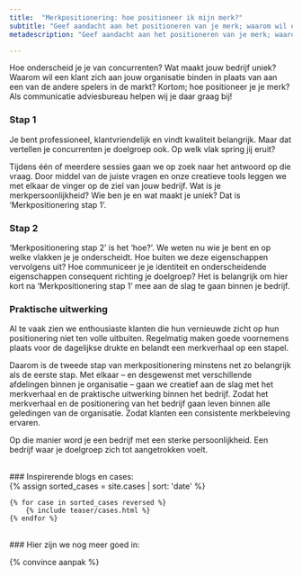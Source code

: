 ```yaml
---
title:  "Merkpositionering: hoe positioneer ik mijn merk?"
subtitle: "Geef aandacht aan het positioneren van je merk; waarom wil een klant zich aan jóu verbinden?"
metadescription: "Geef aandacht aan het positioneren van je merk; waarom wil een klant zich aan jóu verbinden?"

---
```

Hoe onderscheid je je van concurrenten? Wat maakt jouw bedrijf uniek? Waarom wil een klant zich aan jouw organisatie binden in plaats van aan een van de andere spelers in de markt? Kortom; hoe positioneer je je merk? Als communicatie adviesbureau helpen wij je daar graag bij!

### Stap 1
Je bent professioneel, klantvriendelijk en vindt kwaliteit belangrijk. Maar dat vertellen je concurrenten je doelgroep ook. Op welk vlak spring jij eruit?

Tijdens één of meerdere sessies gaan we op zoek naar het antwoord op die vraag. Door middel van de juiste vragen en onze creatieve tools leggen we met elkaar de vinger op de ziel van jouw bedrijf. Wat is je merkpersoonlijkheid? Wie ben je en wat maakt je uniek? Dat is ‘Merkpositionering stap 1’.

### Stap 2
‘Merkpositionering stap 2’ is het ‘hoe?’. We weten nu wie je bent en op welke vlakken je je onderscheidt. Hoe buiten we deze eigenschappen vervolgens uit? Hoe communiceer je je identiteit en onderscheidende eigenschappen consequent richting je doelgroep? Het is belangrijk om hier kort na ‘Merkpositionering stap 1’ mee aan de slag te gaan binnen je bedrijf.

### Praktische uitwerking
Al te vaak zien we enthousiaste klanten die hun vernieuwde zicht op hun positionering niet ten volle uitbuiten. Regelmatig maken goede voornemens plaats voor de dagelijkse drukte en belandt een merkverhaal op een stapel.

Daarom is de tweede stap van merkpositionering minstens net zo belangrijk als de eerste stap. Met elkaar – en desgewenst met verschillende afdelingen binnen je organisatie – gaan we creatief aan de slag met het merkverhaal en de praktische uitwerking binnen het bedrijf. Zodat het merkverhaal en de positionering van het bedrijf gaan leven binnen alle geledingen van de organisatie. Zodat klanten een consistente merkbeleving ervaren.

Op die manier word je een bedrijf met een sterke persoonlijkheid. Een bedrijf waar je doelgroep zich tot aangetrokken voelt.

<br/>
### Inspirerende blogs en cases:
<div class="cases-overview">
	{% assign sorted_cases = site.cases | sort: 'date' %}

	{% for case in sorted_cases reversed %}
		{% include teaser/cases.html %}
	{% endfor %}
</div>
<br/>
### Hier zijn we nog meer goed in:

{% convince aanpak %}
